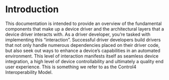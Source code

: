 # Introduction

This documentation is intended to provide an overview of the fundamental components that make up a device driver and the architectural layers that a device driver interacts with.  As a driver developer, you’re tasked with implementing this “interaction”. Successful driver developers build drivers that not only handle numerous dependencies placed on their driver code, but also seek out ways to enhance a device’s capabilities in an automated environment. This level of interaction manifests itself as seamless device integration, a high level of device controllability and ultimately a quality end user experience. This is something we refer to as the Control4 Interoperability Model.